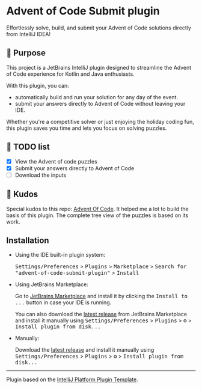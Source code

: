 # Advent of Code Submit plugin

Effortlessly solve, build, and submit your Advent of Code solutions directly from IntelliJ IDEA!

## 🎯 Purpose

<!-- Plugin description -->
This project is a JetBrains IntelliJ plugin designed to streamline the Advent of Code experience for Kotlin and Java enthusiasts.

With this plugin, you can:

- automatically build and run your solution for any day of the event.
- submit your answers directly to Advent of Code without leaving your IDE.

Whether you're a competitive solver or just enjoying the holiday coding fun, this plugin saves you time and lets you focus on solving puzzles.

<!-- Plugin description end -->

## 📝 TODO list

- [x] View the Advent of code puzzles
- [x] Submit your answers directly to Advent of Code
- [ ] Download the inputs

## 👏 Kudos

Special kudos to this repo: [Advent Of Code](https://github.com/UnderKoen/AdventOfCodePlugin).
It helped me a lot to build the basis of this plugin.
The complete tree view of the puzzles is based on its work.

## Installation

- Using the IDE built-in plugin system:
  
  <kbd>Settings/Preferences</kbd> > <kbd>Plugins</kbd> > <kbd>Marketplace</kbd> > <kbd>Search for "advent-of-code-submit-plugin"</kbd> >
  <kbd>Install</kbd>
  
- Using JetBrains Marketplace:

  Go to [JetBrains Marketplace](https://plugins.jetbrains.com/plugin/MARKETPLACE_ID) and install it by clicking the <kbd>Install to ...</kbd> button in case your IDE is running.

  You can also download the [latest release](https://plugins.jetbrains.com/plugin/MARKETPLACE_ID/versions) from JetBrains Marketplace and install it manually using
  <kbd>Settings/Preferences</kbd> > <kbd>Plugins</kbd> > <kbd>⚙️</kbd> > <kbd>Install plugin from disk...</kbd>

- Manually:

  Download the [latest release](https://github.com/ojacquemart/advent-of-code-submit-plugin/releases/latest) and install it manually using
  <kbd>Settings/Preferences</kbd> > <kbd>Plugins</kbd> > <kbd>⚙️</kbd> > <kbd>Install plugin from disk...</kbd>

---
Plugin based on the [IntelliJ Platform Plugin Template][template].

[template]: https://github.com/JetBrains/intellij-platform-plugin-template
[docs:plugin-description]: https://plugins.jetbrains.com/docs/intellij/plugin-user-experience.html#plugin-description-and-presentation
